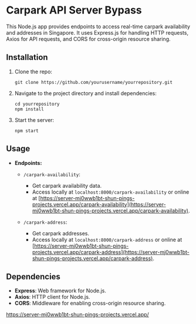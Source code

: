 # Carpark API Server Bypass

This Node.js app provides endpoints to access real-time carpark availability and addresses in Singapore. It uses Express.js for handling HTTP requests, Axios for API requests, and CORS for cross-origin resource sharing.

## Installation

1. Clone the repo:

    ```
    git clone https://github.com/yourusername/yourrepository.git
    ```

2. Navigate to the project directory and install dependencies:

    ```
    cd yourrepository
    npm install
    ```

3. Start the server:

    ```
    npm start
    ```

## Usage

- **Endpoints:**

  - `/carpark-availability`: 
    - Get carpark availability data. 
    - Access locally at `localhost:8000/carpark-availability` or online at [https://server-mj0wwb1bt-shun-pings-projects.vercel.app/carpark-availability](https://server-mj0wwb1bt-shun-pings-projects.vercel.app/carpark-availability).

  - `/carpark-address`: 
    - Get carpark addresses. 
    - Access locally at `localhost:8000/carpark-address` or online at [https://server-mj0wwb1bt-shun-pings-projects.vercel.app/carpark-address](https://server-mj0wwb1bt-shun-pings-projects.vercel.app/carpark-address).


## Dependencies

- **Express**: Web framework for Node.js.
- **Axios**: HTTP client for Node.js.
- **CORS**: Middleware for enabling cross-origin resource sharing.

https://server-mj0wwb1bt-shun-pings-projects.vercel.app/

